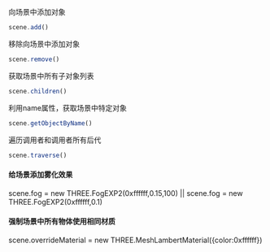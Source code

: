 向场景中添加对象
```javascript
scene.add()
```

移除向场景中添加对象
```javascript
scene.remove()
```

获取场景中所有子对象列表
```javascript
scene.children()
```

利用name属性，获取场景中特定对象
```javascript
scene.getObjectByName()
```

遍历调用者和调用者所有后代
```javascript
scene.traverse()
```

#### 给场景添加雾化效果
scene.fog = new THREE.FogEXP2(0xffffff,0.15,100) || scene.fog = new THREE.FogEXP2(0xffffff,0.1)

#### 强制场景中所有物体使用相同材质
scene.overrideMaterial = new THREE.MeshLambertMaterial({color:0xffffff})


